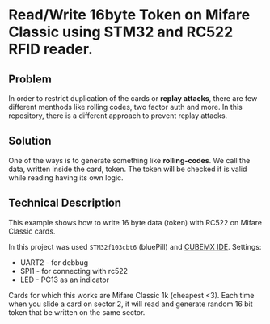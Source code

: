 # Read/Write 16byte Token on Mifare Classic using STM32 and RC522 RFID reader.
## Problem
In order to restrict duplication of the cards or **replay attacks**, there are few different menthods like rolling codes, two factor auth and more. In this repository, there is a different approach to prevent replay attacks.

## Solution
One of the ways is to generate something like **rolling-codes**. We call the data, written inside the card, token. The token will be checked if is valid while reading having its own logic.

## Technical Description
This example shows how to write 16 byte data (token) with RC522 on Mifare Classic cards.

In this project was used `STM32f103cbt6` (bluePill) and [CUBEMX IDE](https://www.st.com/en/development-tools/stm32cubeide.html).
Settings:
- UART2 - for debbug
- SPI1 - for connecting with rc522
- LED - PC13 as an indicator

Cards for which this works are Mifare Classic 1k (cheapest <3). Each time when you slide a card on sector 2, it will read and generate random 16 bit token that be written on the same sector.

